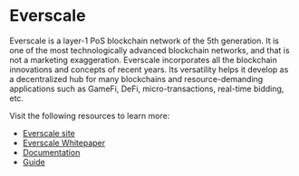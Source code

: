 # Everscale

Everscale is a layer-1 PoS blockchain network of the 5th generation. It is one of the most technologically advanced blockchain networks, and that is not a marketing exaggeration. Everscale incorporates all the blockchain innovations and concepts of recent years. Its versatility helps it develop as a decentralized hub for many blockchains and resource-demanding applications such as GameFi, DeFi, micro-transactions, real-time bidding, etc.

Visit the following resources to learn more:

- [Everscale site](https://everscale.network)
- [Everscale Whitepaper](https://everscale.network/docs/everscale-whitepaper.pdf)
- [Documentation](https://docs.everscale.network/)
- [Guide](https://everscale.guide/)
